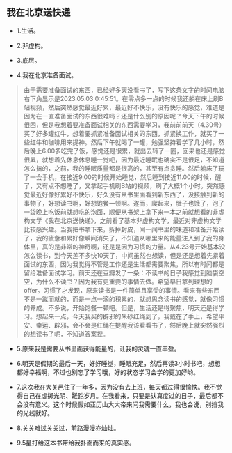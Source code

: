## 我在北京送快递

- 1.生活。

- 2.非虚构。

- 3.底层。

- 4.我在北京准备面试。

>由于需要准备面试的东西，已经好多天没看书了，写下这条文字的时间电脑右下角显示是2023.05.03 0:45:51。在零点多一点的时候我还躺在床上刷B站视频，然后突然感觉最近好累，最近好不快乐，没有快乐的感觉，难道是因为在一直准备面试的东西很难吗？还是什么别的原因呢？今天下午的时候很困，但是我想着要准备面试相关的东西需要学习，我前前前天（4.30号）买了好多罐红牛，想着要抓紧准备面试相关的东西，抓紧换工作，就买了一些红牛和咖啡用来提神。然后下午就喝了一罐，勉强坚持着学了几小时，然后晚上6.00多吃完了饭，感觉还是很累，就出去转了一圈，回来也还是感觉很累，就想着先休息休息睡一觉吧，因为最近睡眠也确实不是很足，不知道怎么搞的，之前，我的睡眠质量都是很高的，甚至有点贪睡。然后躺床了玩了一会手机，在接近9.00的时候开始睡觉，然后睡到接近11.00的时候，醒了，又有点不想睡了，又拿起手机刷B站的视频，刷了大概1个小时。突然感觉最近好像好累好不快乐，好久没有从书里面看到新东西了，没接触到新的事物了，好想读书啊，好想饱餐一顿啊。遂而，爬起来，肚子也饿了，泡了一袋晚上吃饭前就想吃的泡面，顺便从书架上拿下来一本之前就想看的非虚构文学《我在北京送快递》，之前看了基本非虚构文学，最近对非虚构文学比较感兴趣。当我把书拿下来，拆掉封皮，闻一闻书里的味道和准备开始读了，我的疲惫和累好像瞬间消失了，不知道从哪里来的能量注入到了我的身体里，真的是非常的神奇啊，还是是因为习惯的力量。从4.23号开始基本没怎么读书，到今天差不多快10天了，中间虽然也想读，但是还是想着先紧着面试的东西，因为我觉得不管是工作还是生活都需要聚焦，所以有时间都是留给准备面试学习。前天还在豆瓣发了一条：不读书的日子我感觉到脑袋空空，为什么不读书？因为我有更重要的事情去做。希望早日拿到理想的offer。习惯了才发现，原来读书是一件简单且享受的事情。看来有些东西不是一蹴而就的，而是一点一滴的积累的，就想思念读书的感觉，就像习惯的养成。不多说，开始饱餐一顿吧。但是，生活还是得聚焦，明天还是得学习。想起来一点，今天我买的辟邪的朱砂红绳到了，我戴在了手上，希望平安、幸运、辟邪，会不会是红绳在提醒我该看看书了，然后晚上就突然强烈的想读书了呢，不知道答案捏。

- 5.原来我是需要从书里面获得能量的，让我的灵魂一直丰盈。

- 6.明天是假期的最后一天，好好睡觉，睡眠充足，然后再读3小时书吧，想想都好幸福啊，不过也别忘了学习哦，好的状态学习会学的更加好哟。

- 7.这次我在大关邑住了一年多，因为没有去上班，每天都过得很愉快。我不觉得自己在虚掷光阴、蹉跎岁月。在我看来，只要是认真度过的日子，最后都不会没有意义。这个时候假如亚历山大大帝来问我需要什么，我也会说，别挡我的光线就好。

- 8.关关难过关关过，前路漫漫亦灿灿。

- 9.5星打给这本书带给我扑面而来的真实感。
